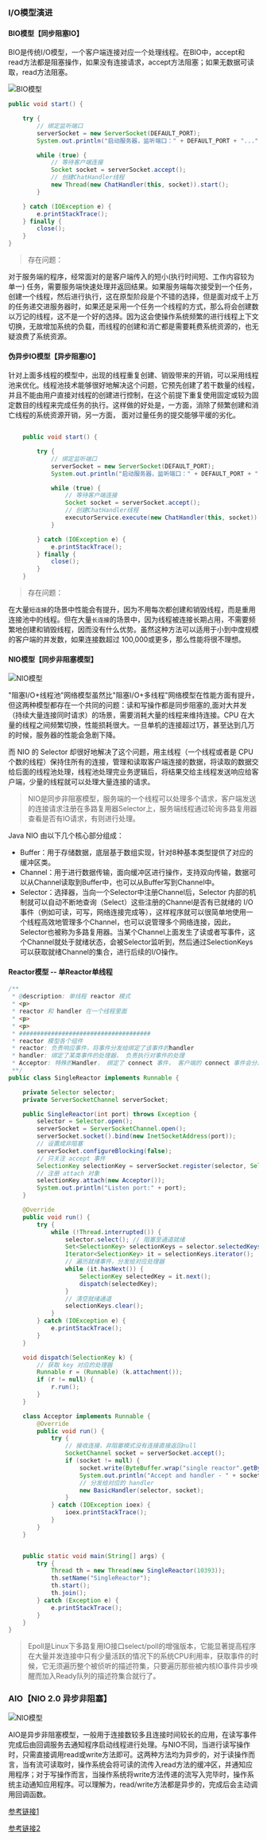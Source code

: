 ### I/O模型演进

#### BIO模型【同步阻塞IO】
BIO是传统I/O模型，一个客户端连接对应一个处理线程。在BIO中，accept和read方法都是阻塞操作，如果没有连接请求，accept方法阻塞；如果无数据可读取，read方法阻塞。

![BIO模型](./image/BIO.png)

```java
public void start() {

    try {
        // 绑定监听端口
        serverSocket = new ServerSocket(DEFAULT_PORT);
        System.out.println("启动服务器，监听端口：" + DEFAULT_PORT + "...");

        while (true) {
            // 等待客户端连接
            Socket socket = serverSocket.accept();
            // 创建ChatHandler线程
            new Thread(new ChatHandler(this, socket)).start();
        }

    } catch (IOException e) {
        e.printStackTrace();
    } finally {
        close();
    }
}
```

>存在问题：

对于服务端的程序，经常面对的是客户端传入的短小(执行时间短、工作内容较为单一) 任务，需要服务端快速处理并返回结果。如果服务端每次接受到一个任务，创建一个线程，然后进行执行，这在原型阶段是个不错的选择，但是面对成千上万的任务递交进服务器时，如果还是采用一个任务一个线程的方式，那么将会创建数以万记的线程，这不是一个好的选择。因为这会使操作系统频繁的进行线程上下文切换，无故增加系统的负载，而线程的创建和消亡都是需要耗费系统资源的，也无疑浪费了系统资源。


#### 伪异步IO模型【异步阻塞IO】

针对上面多线程的模型中，出现的线程重复创建、销毁带来的开销，可以采用线程池来优化。线程池技术能够很好地解决这个问题，它预先创建了若干数量的线程，并且不能由用户直接对线程的创建进行控制，在这个前提下重复使用固定或较为固定数目的线程来完成任务的执行。这样做的好处是，一方面，消除了频繁创建和消亡线程的系统资源开销，另一方面， 面对过量任务的提交能够平缓的劣化。

```java

    public void start() {

        try {
            // 绑定监听端口
            serverSocket = new ServerSocket(DEFAULT_PORT);
            System.out.println("启动服务器，监听端口：" + DEFAULT_PORT + "...");

            while (true) {
                // 等待客户端连接
                Socket socket = serverSocket.accept();
                // 创建ChatHandler线程
                executorService.execute(new ChatHandler(this, socket));
            }

        } catch (IOException e) {
            e.printStackTrace();
        } finally {
            close();
        }
    }
```

>存在问题：

在大量`短连接`的场景中性能会有提升，因为不用每次都创建和销毁线程，而是重用连接池中的线程。但在大量`长连接`的场景中，因为线程被连接长期占用，不需要频繁地创建和销毁线程，因而没有什么优势。虽然这种方法可以适用于小到中度规模的客户端的并发数，如果连接数超过 100,000或更多，那么性能将很不理想。



#### NIO模型【同步非阻塞模型】

![NIO模型](./image/NIO.png)

"阻塞I/O+线程池"网络模型虽然比"阻塞I/O+多线程"网络模型在性能方面有提升，但这两种模型都存在一个共同的问题：读和写操作都是同步阻塞的,面对大并发（持续大量连接同时请求）的场景，需要消耗大量的线程来维持连接。CPU 在大量的线程之间频繁切换，性能损耗很大。一旦单机的连接超过1万，甚至达到几万的时候，服务器的性能会急剧下降。

而 NIO 的 Selector 却很好地解决了这个问题，用主线程（一个线程或者是 CPU 个数的线程）保持住所有的连接，管理和读取客户端连接的数据，将读取的数据交给后面的线程池处理，线程池处理完业务逻辑后，将结果交给主线程发送响应给客户端，少量的线程就可以处理大量连接的请求。

>NIO是同步非阻塞模型，服务端的一个线程可以处理多个请求，客户端发送的连接请求注册在多路复用器Selector上，服务端线程通过轮询多路复用器查看是否有IO请求，有则进行处理。

Java NIO 由以下几个核心部分组成：

- Buffer：用于存储数据，底层基于数组实现，针对8种基本类型提供了对应的缓冲区类。
- Channel：用于进行数据传输，面向缓冲区进行操作，支持双向传输，数据可以从Channel读取到Buffer中，也可以从Buffer写到Channel中。
- Selector：选择器，当向一个Selector中注册Channel后，Selector 内部的机制就可以自动不断地查询（Select）这些注册的Channel是否有已就绪的 I/O 事件（例如可读，可写，网络连接完成等），这样程序就可以很简单地使用一个线程高效地管理多个Channel，也可以说管理多个网络连接，因此，Selector也被称为多路复用器。当某个Channel上面发生了读或者写事件，这个Channel就处于就绪状态，会被Selector监听到，然后通过SelectionKeys可以获取就绪Channel的集合，进行后续的I/O操作。
  
#### Reactor模型 -- 单Reactor单线程

```java
/**
 * @description: 单线程 reactor 模式
 * <p>
 * reactor 和 handler 在一个线程里面
 * <p>
 * <p>
 * #####################################
 * reactor 模型各个组件
 * reactor: 负责响应事件，将事件分发给绑定了该事件的handler
 * handler: 绑定了某类事件的处理器， 负责执行对事件的处理
 * Acceptor: 特殊的Handler， 绑定了 connect 事件， 客户端的 connect 事件会分发给 Acceptor
 **/
public class SingleReactor implements Runnable {

    private Selector selector;
    private ServerSocketChannel serverSocket;

    public SingleReactor(int port) throws Exception {
        selector = Selector.open();
        serverSocket = ServerSocketChannel.open();
        serverSocket.socket().bind(new InetSocketAddress(port));
        // 设置成非阻塞
        serverSocket.configureBlocking(false);
        // 只关注 accept 事件
        SelectionKey selectionKey = serverSocket.register(selector, SelectionKey.OP_ACCEPT);
        // 注册 attach 对象
        selectionKey.attach(new Acceptor());
        System.out.println("Listen port:" + port);
    }

    @Override
    public void run() {
        try {
            while (!Thread.interrupted()) {
                selector.select(); // 阻塞至通道就绪
                Set<SelectionKey> selectionKeys = selector.selectedKeys(); // 就绪通道 SelectionKey 集合
                Iterator<SelectionKey> it = selectionKeys.iterator();
                // 遍历就绪事件，分发给对应处理器
                while (it.hasNext()) {
                    SelectionKey selectedKey = it.next();
                    dispatch(selectedKey);
                }
                // 清空就绪通道
                selectionKeys.clear();
            }
        } catch (IOException e) {
            e.printStackTrace();
        }
    }

    void dispatch(SelectionKey k) {
        // 获取 key 对应的处理器
        Runnable r = (Runnable) (k.attachment());
        if (r != null) {
            r.run();
        }
    }

    class Acceptor implements Runnable {
        @Override
        public void run() {
            try {
                // 接收连接，非阻塞模式没有连接直接返回null
                SocketChannel socket = serverSocket.accept();
                if (socket != null) {
                    socket.write(ByteBuffer.wrap("single reactor".getBytes()));
                    System.out.println("Accept and handler - " + socket.socket().getLocalSocketAddress());
                    // 分发给对应的 handler
                    new BasicHandler(selector, socket);
                }
            } catch (IOException ioex) {
                ioex.printStackTrace();
            }
        }
    }


    public static void main(String[] args) {
        try {
            Thread th = new Thread(new SingleReactor(10393));
            th.setName("SingleReactor");
            th.start();
            th.join();
        } catch (Exception e) {
            e.printStackTrace();
        }
    }
}
```

> Epoll是Linux下多路复用IO接口select/poll的增强版本，它能显著提高程序在大量并发连接中只有少量活跃的情况下的系统CPU利用率，获取事件的时候，它无须遍历整个被侦听的描述符集，只要遍历那些被内核IO事件异步唤醒而加入Ready队列的描述符集合就行了。

### AIO【NIO 2.0 异步非阻塞】

![NIO模型](./image/AIO.png)

AIO是异步非阻塞模型，一般用于连接数较多且连接时间较长的应用，在读写事件完成后由回调服务去通知程序启动线程进行处理。与NIO不同，当进行读写操作时，只需直接调用read或write方法即可。这两种方法均为异步的，对于读操作而言，当有流可读取时，操作系统会将可读的流传入read方法的缓冲区，并通知应用程序；对于写操作而言，当操作系统将write方法传递的流写入完毕时，操作系统主动通知应用程序。可以理解为，read/write方法都是异步的，完成后会主动调用回调函数。


[参考链接1](https://developer.aliyun.com/article/769813)

[参考链接2](https://waylau.gitbooks.io/essential-java/content/docs/io-model.html)

